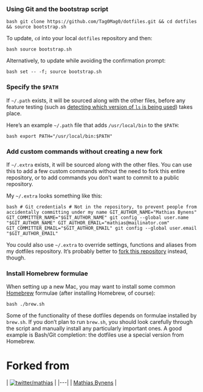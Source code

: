 ### Using Git and the bootstrap script
```bash git clone https://github.com/Tag0Mag0/dotfiles.git && cd dotfiles && source bootstrap.sh ```

To update, `cd` into your local `dotfiles` repository and then:

```bash source bootstrap.sh ```

Alternatively, to update while avoiding the confirmation prompt:

```bash set -- -f; source bootstrap.sh```

### Specify the `$PATH`

If `~/.path` exists, it will be sourced along with the other files, before any
feature testing (such as [detecting which version of `ls` is being
used](https://github.com/mathiasbynens/dotfiles/blob/aff769fd75225d8f2e481185a71d5e05b76002dc/.aliases#L21-26))
takes place.

Here’s an example `~/.path` file that adds `/usr/local/bin` to the `$PATH`:

```bash export PATH="/usr/local/bin:$PATH"```

### Add custom commands without creating a new fork

If `~/.extra` exists, it will be sourced along with the other files. You can use
this to add a few custom commands without the need to fork this entire
repository, or to add commands you don’t want to commit to a public repository.

My `~/.extra` looks something like this:

```
bash # Git credentials # Not in the repository, to prevent people from
accidentally committing under my name GIT_AUTHOR_NAME="Mathias Bynens"
GIT_COMMITTER_NAME="$GIT_AUTHOR_NAME" git config --global user.name
"$GIT_AUTHOR_NAME" GIT_AUTHOR_EMAIL="mathias@mailinator.com"
GIT_COMMITTER_EMAIL="$GIT_AUTHOR_EMAIL" git config --global user.email
"$GIT_AUTHOR_EMAIL"
```

You could also use `~/.extra` to override settings, functions and aliases from
my dotfiles repository. It’s probably better to [fork this
repository](https://github.com/mathiasbynens/dotfiles/fork) instead, though.

### Install Homebrew formulae

When setting up a new Mac, you may want to install some common
[Homebrew](http://brew.sh/) formulae (after installing Homebrew, of course):

```bash ./brew.sh ```

Some of the functionality of these dotfiles depends on formulae installed by
`brew.sh`. If you don’t plan to run `brew.sh`, you should look carefully through
the script and manually install any particularly important ones. A good example
is Bash/Git completion: the dotfiles use a special version from Homebrew.

# Forked from
|
[![twitter/mathias](http://gravatar.com/avatar/24e08a9ea84deb17ae121074d0f17125?s=70)](http://twitter.com/mathias
"Follow @mathias on Twitter") | |---| | [Mathias
Bynens](https://mathiasbynens.be/) |
